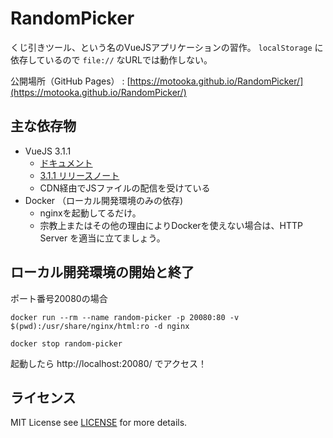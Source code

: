 # RandomPicker
くじ引きツール、という名のVueJSアプリケーションの習作。
`localStorage` に依存しているので `file://` なURLでは動作しない。

公開場所（GitHub Pages） : [https://motooka.github.io/RandomPicker/](https://motooka.github.io/RandomPicker/)

## 主な依存物
- VueJS 3.1.1
	- [ドキュメント](https://v3.ja.vuejs.org/guide/introduction.html)
	- [3.1.1 リリースノート](https://github.com/vuejs/vue-next/blob/master/CHANGELOG.md#311-2021-06-07)
	- CDN経由でJSファイルの配信を受けている
- Docker （ローカル開発環境のみの依存)
	- nginxを起動してるだけ。
	- 宗教上またはその他の理由によりDockerを使えない場合は、HTTP Server を適当に立てましょう。

## ローカル開発環境の開始と終了
ポート番号20080の場合
```
docker run --rm --name random-picker -p 20080:80 -v $(pwd):/usr/share/nginx/html:ro -d nginx

docker stop random-picker
```
起動したら http://localhost:20080/ でアクセス！

## ライセンス
MIT License
see [LICENSE](./LICENSE) for more details.
